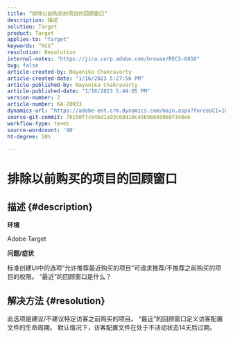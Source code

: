 ```yaml
---
title: “排除以前购买的项目的回顾窗口”
description: 描述
solution: Target
product: Target
applies-to: "Target"
keywords: “KCS”
resolution: Resolution
internal-notes: "https://jira.corp.adobe.com/browse/RECS-6850"
bug: false
article-created-by: Nayanika Chakravarty
article-created-date: "1/16/2023 5:27:56 PM"
article-published-by: Nayanika Chakravarty
article-published-date: "1/16/2023 5:44:05 PM"
version-number: 2
article-number: KA-20033
dynamics-url: "https://adobe-ent.crm.dynamics.com/main.aspx?forceUCI=1&pagetype=entityrecord&etn=knowledgearticle&id=95df8119-c395-ed11-aad1-6045bd006149"
source-git-commit: 7b150f7cb4bd1a93c68d10c49b96665060f340e6
workflow-type: tm+mt
source-wordcount: '90'
ht-degree: 10%

---
```


# 排除以前购买的项目的回顾窗口

## 描述 {#description}


<b>环境</b>

Adobe Target

<b>问题/症状</b>

标准创建UI中的选项“允许推荐最近购买的项目”可请求推荐/不推荐之前购买的项目的权限。 “最近”的回顾窗口是什么？


## 解决方法 {#resolution}


此选项是建议/不建议特定访客之前购买的项目。 “最近”的回顾窗口定义访客配置文件的生命周期。 默认情况下，访客配置文件在处于不活动状态14天后过期。
